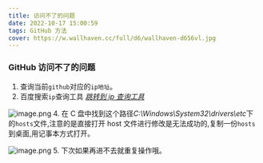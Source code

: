 ```yaml
---
title: 访问不了的问题
date: 2022-10-17 15:00:59
tags: GitHub 方法
cover: https://w.wallhaven.cc/full/d6/wallhaven-d656vl.jpg
---
```


### GitHub 访问不了的问题

1. 查询当前`github`对应的`ip地址`。
2. 百度搜索`ip`查询工具 <a href="https://tool.lu/ip/">_跳转到 ip 查询工具_</a>

![image.png](https://p9-juejin.byteimg.com/tos-cn-i-k3u1fbpfcp/179c260ba82942ec9cb2d1de37b21a6c~tplv-k3u1fbpfcp-watermark.image?) 4. 在 C 盘中找到这个路径*C:\Windows\System32\drivers\etc*下的`hosts`文件,注意的是直接打开 host 文件进行修改是无法成功的,复制一份`hosts`到桌面,用记事本方式打开。

![image.png](https://p9-juejin.byteimg.com/tos-cn-i-k3u1fbpfcp/008ad2990f9a4c0d9a73babf924dbec4~tplv-k3u1fbpfcp-watermark.image?) 5. 下次如果再进不去就重复操作哦。
